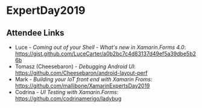 # ExpertDay2019

## Attendee Links

- Luce - *Coming out of your Shell - What's new in Xamarin.Forms 4.0*: https://gist.github.com/LuceCarter/a0b2bc7c4d83137d49ef5a39dbe5b26b
- Tomasz (Cheesebaron) - *Debugging Android UI*: https://github.com/Cheesebaron/android-layout-perf
- Mark - *Building your IoT front end with Xamarin Froms*: https://github.com/mallibone/XamarinExpertsDay2019
- Codrina - *UI Testing with Xamarin.Forms*: https://github.com/codrinamerigo/ladybug
 
